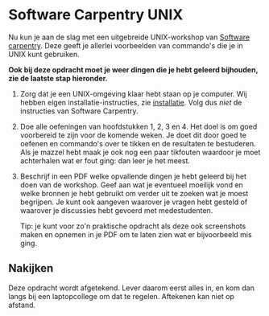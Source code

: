# Software Carpentry UNIX

Nu kun je aan de slag met een uitgebreide UNIX-workshop van [Software carpentry](https://swcarpentry.github.io/shell-novice/). Deze geeft je allerlei voorbeelden van commando's die je in UNIX kunt gebruiken.

**Ook bij deze opdracht moet je weer dingen die je hebt geleerd bijhouden, zie de laatste stap hieronder.**

1.  Zorg dat je een UNIX-omgeving klaar hebt staan op je computer. Wij hebben eigen installatie-instructies, zie [installatie](/install). Volg dus *niet* de instructies van Software Carpentry.

2.  Doe alle oefeningen van hoofdstukken 1, 2, 3 en 4. Het doel is om goed voorbereid te zijn voor de komende weken. Je doet dit door goed te oefenen en commando's over te tikken en de resultaten te bestuderen. Als je mazzel hebt maak je ook nog een paar tikfouten waardoor je moet achterhalen wat er fout ging: dan leer je het meest.

3.  Beschrijf in een PDF welke opvallende dingen je hebt geleerd bij het doen van de workshop. Geef aan wat je eventueel moeilijk vond en welke bronnen je hebt gebruikt om verder uit te zoeken wat je moest begrijpen. Je kunt ook aangeven waarover je vragen hebt gesteld of waarover je discussies hebt gevoerd met medestudenten.

    Tip: je kunt voor zo'n praktische opdracht als deze ook screenshots maken en opnemen in je PDF om te laten zien wat er bijvoorbeeld mis ging.

## Nakijken

Deze opdracht wordt afgetekend. Lever daarom eerst alles in, en kom dan langs bij een laptopcollege om dat te regelen. Aftekenen kan niet op afstand.
